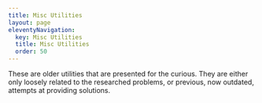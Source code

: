 ```yaml
---
title: Misc Utilities
layout: page
eleventyNavigation:
  key: Misc Utilities
  title: Misc Utilities
  order: 50
---
```


These are older utilities that are presented for the curious. They are either only loosely related to the researched problems, or previous, now outdated, attempts at providing solutions.
